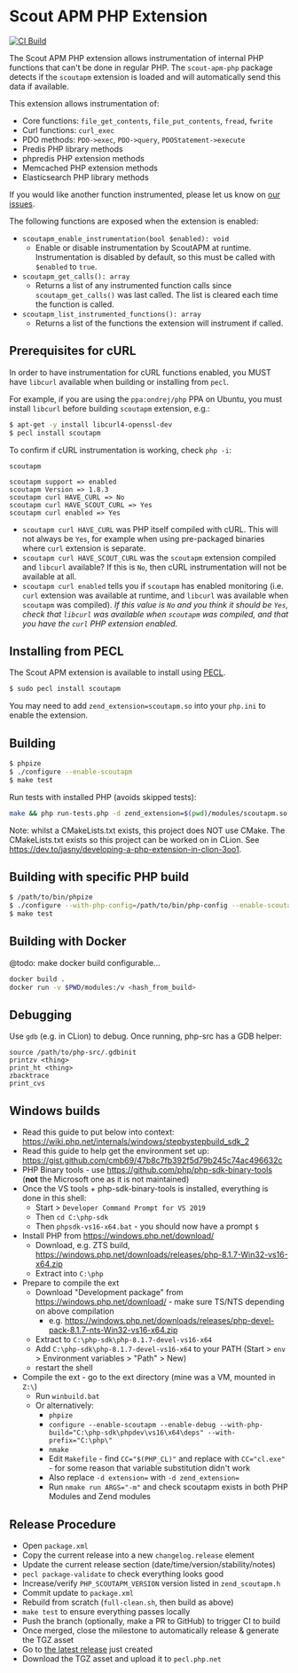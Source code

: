 # Scout APM PHP Extension

[![CI Build](https://github.com/scoutapp/scout-apm-php-ext/actions/workflows/ci-build.yaml/badge.svg)](https://github.com/scoutapp/scout-apm-php-ext/actions/workflows/ci-build.yaml)

The Scout APM PHP extension allows instrumentation of internal PHP
functions that can't be done in regular PHP. The `scout-apm-php`
package detects if the `scoutapm` extension is loaded and will
automatically send this data if available.

This extension allows instrumentation of:

 * Core functions: `file_get_contents`, `file_put_contents`, `fread`, `fwrite`
 * Curl functions: `curl_exec`
 * PDO methods: `PDO->exec`, `PDO->query`, `PDOStatement->execute`
 * Predis PHP library methods
 * phpredis PHP extension methods
 * Memcached PHP extension methods
 * Elasticsearch PHP library methods

If you would like another function instrumented, please let us know on
[our issues](https://github.com/scoutapp/scout-apm-php-ext/issues).

The following functions are exposed when the extension is enabled:

 * `scoutapm_enable_instrumentation(bool $enabled): void`
   - Enable or disable instrumentation by ScoutAPM at runtime. Instrumentation is disabled by default, so this must
     be called with `$enabled` to `true`.
 * `scoutapm_get_calls(): array`
   - Returns a list of any instrumented function calls since
     `scoutapm_get_calls()` was last called. The list is cleared each time the
     function is called.
 * `scoutapm_list_instrumented_functions(): array`
   - Returns a list of the functions the extension will instrument if called.

## Prerequisites for cURL

In order to have instrumentation for cURL functions enabled, you MUST have `libcurl` available when building or
installing from `pecl`.

For example, if you are using the `ppa:ondrej/php` PPA on Ubuntu, you must install `libcurl` before building `scoutapm`
extension, e.g.:

```bash
$ apt-get -y install libcurl4-openssl-dev
$ pecl install scoutapm
```

To confirm if cURL instrumentation is working, check `php -i`:

```
scoutapm

scoutapm support => enabled
scoutapm Version => 1.8.3
scoutapm curl HAVE_CURL => No
scoutapm curl HAVE_SCOUT_CURL => Yes
scoutapm curl enabled => Yes
```

* `scoutapm curl HAVE_CURL` was PHP itself compiled with cURL. This will not always be `Yes`, for example when using
  pre-packaged binaries where `curl` extension is separate.
* `scoutapm curl HAVE_SCOUT_CURL` was the `scoutapm` extension compiled and `libcurl` available? If this is `No`, then
  cURL instrumentation will not be available at all.
* `scoutapm curl enabled` tells you if `scoutapm` has enabled monitoring (i.e. `curl` extension was available at
  runtime, and `libcurl` was available when `scoutapm` was compiled). _If this value is `No` and you think it
  should be `Yes`, check that `libcurl` was available when `scoutapm` was compiled, and that you have the `curl` PHP
  extension enabled._

## Installing from PECL

The Scout APM extension is available to install using
[PECL](https://pecl.php.net/package/scoutapm).

```bash
$ sudo pecl install scoutapm
```

You may need to add `zend_extension=scoutapm.so` into your `php.ini` to
enable the extension.

## Building

```bash
$ phpize
$ ./configure --enable-scoutapm
$ make test
```

Run tests with installed PHP (avoids skipped tests):

```bash
make && php run-tests.php -d zend_extension=$(pwd)/modules/scoutapm.so --show-diff -q
```

Note: whilst a CMakeLists.txt exists, this project does NOT use CMake.
The CMakeLists.txt exists so this project can be worked on in CLion.
See <https://dev.to/jasny/developing-a-php-extension-in-clion-3oo1>.

## Building with specific PHP build

```bash
$ /path/to/bin/phpize
$ ./configure --with-php-config=/path/to/bin/php-config --enable-scoutapm
$ make test
```

## Building with Docker

@todo: make docker build configurable...

```bash
docker build .
docker run -v $PWD/modules:/v <hash_from_build>
```

## Debugging

Use `gdb` (e.g. in CLion) to debug. Once running, php-src has a GDB
helper:

```
source /path/to/php-src/.gdbinit
printzv <thing>
print_ht <thing>
zbacktrace
print_cvs
```

## Windows builds

 - Read this guide to put below into context: https://wiki.php.net/internals/windows/stepbystepbuild_sdk_2
 - Read this guide to help get the environment set up: https://gist.github.com/cmb69/47b8c7fb392f5d79b245c74ac496632c
 - PHP Binary tools - use https://github.com/php/php-sdk-binary-tools (**not** the Microsoft one as it is not maintained)
 - Once the VS tools + php-sdk-binary-tools is installed, everything is done in this shell:
   - Start > `Developer Command Prompt for VS 2019`
   - Then `cd C:\php-sdk`
   - Then `phpsdk-vs16-x64.bat` - you should now have a prompt `$ `
 - Install PHP from https://windows.php.net/download/
   - Download, e.g. ZTS build, https://windows.php.net/downloads/releases/php-8.1.7-Win32-vs16-x64.zip
   - Extract into `C:\php`
 - Prepare to compile the ext
   - Download "Development package" from https://windows.php.net/download/ - make sure TS/NTS depending on above compilation
     - e.g. https://windows.php.net/downloads/releases/php-devel-pack-8.1.7-nts-Win32-vs16-x64.zip
   - Extract to `C:\php-sdk\php-8.1.7-devel-vs16-x64`
   - Add `C:\php-sdk\php-8.1.7-devel-vs16-x64` to your PATH (Start > `env` > Environment variables > "Path" > New)
   - restart the shell
 - Compile the ext - go to the ext directory (mine was a VM, mounted in `Z:\`)
   - Run `winbuild.bat`
   - Or alternatively:
     - `phpize`
     - `configure --enable-scoutapm --enable-debug --with-php-build="C:\php-sdk\phpdev\vs16\x64\deps" --with-prefix="C:\php\"`
     - `nmake`
     - Edit `Makefile` - find `CC="$(PHP_CL)"` and replace with `CC="cl.exe"` - for some reason that variable substitution didn't work
     - Also replace `-d extension=` with `-d zend_extension=`
     - Run `nmake run ARGS="-m"` and check scoutapm exists in both PHP Modules and Zend modules

## Release Procedure

 - Open `package.xml`
 - Copy the current release into a new `changelog.release` element
 - Update the current release section (date/time/version/stability/notes)
 - `pecl package-validate` to check everything looks good
 - Increase/verify `PHP_SCOUTAPM_VERSION` version listed in `zend_scoutapm.h`
 - Commit update to `package.xml`
 - Rebuild from scratch (`full-clean.sh`, then build as above)
 - `make test` to ensure everything passes locally
 - Push the branch (optionally, make a PR to GitHub) to trigger CI to build
 - Once merged, close the milestone to automatically release & generate the TGZ asset
 - Go to [the latest release](https://github.com/scoutapp/scout-apm-php-ext/releases) just created
 - Download the TGZ asset and upload it to `pecl.php.net`
